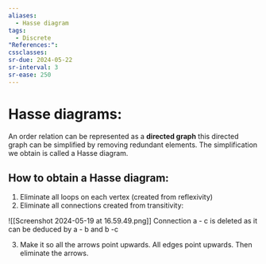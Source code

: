 ```yaml
---
aliases:
  - Hasse diagram
tags:
  - Discrete
"References:": 
cssclasses: 
sr-due: 2024-05-22
sr-interval: 3
sr-ease: 250
---
```

# Hasse diagrams: 
An order relation can be represented as a **directed graph** this directed graph can be simplified by removing redundant elements. The simplification we obtain is called a Hasse diagram. 
## How to obtain a Hasse diagram: 
1. Eliminate all loops on each vertex (created from reflexivity)
2. Eliminate all connections created from transitivity: 

![[Screenshot 2024-05-19 at 16.59.49.png]]
Connection a - c is deleted as it can be deduced by a - b and b -c 

3. Make it so all the arrows point upwards. All edges point upwards. Then eliminate the arrows. 